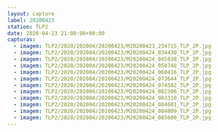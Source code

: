 ```yaml
---
layout: capture
label: 20200423
station: TLP2
date: 2020-04-23 21:00:00+00:00
capturas:
  - imagem: TLP2/2020/202004/20200423/M20200423_234715_TLP_2P.jpg
  - imagem: TLP2/2020/202004/20200423/M20200424_034430_TLP_2P.jpg
  - imagem: TLP2/2020/202004/20200423/M20200424_045838_TLP_2P.jpg
  - imagem: TLP2/2020/202004/20200423/M20200424_050748_TLP_2P.jpg
  - imagem: TLP2/2020/202004/20200423/M20200424_060416_TLP_2P.jpg
  - imagem: TLP2/2020/202004/20200423/M20200424_073644_TLP_2P.jpg
  - imagem: TLP2/2020/202004/20200423/M20200424_074502_TLP_2P.jpg
  - imagem: TLP2/2020/202004/20200423/M20200424_082306_TLP_2P.jpg
  - imagem: TLP2/2020/202004/20200423/M20200424_083310_TLP_2P.jpg
  - imagem: TLP2/2020/202004/20200423/M20200424_084601_TLP_2P.jpg
  - imagem: TLP2/2020/202004/20200423/M20200424_084809_TLP_2P.jpg
  - imagem: TLP2/2020/202004/20200423/M20200424_085600_TLP_2P.jpg
---
```

